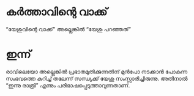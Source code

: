 # കർത്താവിന്റെ വാക്ക്
“യേശുവിന്റെ വാക്ക്” അല്ലെങ്കിൽ “യേശു പറഞ്ഞത്”
# ഇന്ന്
രാവിലെയോ അല്ലെങ്കിൽ പ്രഭാതമുതിക്കുന്നതിന് മുൻപോ നടക്കാൻ പോകുന്ന സംഭവത്തെ കുറിച്ച് തലേന്ന് സന്ധ്യക്ക് യേശു സംസ്സാരിച്ചിരുന്നു. അതിനാൽ “ഇന്നു രാത്രി” എന്നും പരിഭാഷപ്പെടുത്താവുന്നതാണ്.
